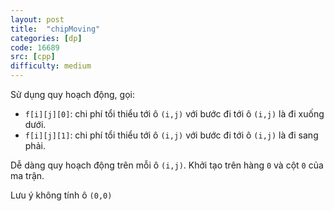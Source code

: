 ```yaml
---
layout: post
title:  "chipMoving"
categories: [dp]
code: 16689
src: [cpp]
difficulty: medium
---
```


Sử dụng quy hoạch động, gọi:

+ `f[i][j][0]`: chi phí tổi thiểu tới ô `(i,j)` với bước đi tới ô `(i,j)` là đi xuống dưới.
+ `f[i][j][1]`: chi phí tổi thiểu tới ô `(i,j)` với bước đi tới ô `(i,j)` là đi sang phải.

Dễ dàng quy hoạch động trên mỗi ô `(i,j)`. Khởi tạo trên hàng `0` và cột `0` của ma trận.

Lưu ý không tính ô `(0,0)`
